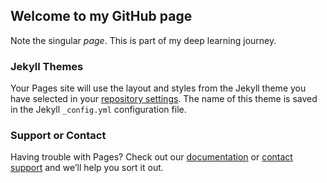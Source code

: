 ## Welcome to my GitHub page

Note the singular _page_. This is part of my deep learning journey. 


### Jekyll Themes

Your Pages site will use the layout and styles from the Jekyll theme you have selected in your [repository settings](https://github.com/wonghinyan/wonghinyan.github.io/settings). The name of this theme is saved in the Jekyll `_config.yml` configuration file.

### Support or Contact

Having trouble with Pages? Check out our [documentation](https://help.github.com/categories/github-pages-basics/) or [contact support](https://github.com/contact) and we’ll help you sort it out.
